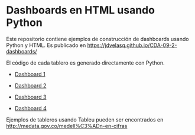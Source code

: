 # Dashboards en HTML usando Python

Este repositorio contiene ejemplos de construcción de dashboards usando Python y HTML. Es publicado en https://jdvelasq.github.io/CDA-09-2-dashboards/

El código de cada tablero es generado directamente con Python.

* [Dashboard 1](/dashboard1.html)

* [Dashboard 2](/dashboard2.html)

* [Dashboard 3](/dashboard3.html)

* [Dashboard 4](/dashboard4.html)

Ejemplos de tableros usando Tableu pueden ser encontrados en http://medata.gov.co/medell%C3%ADn-en-cifras
